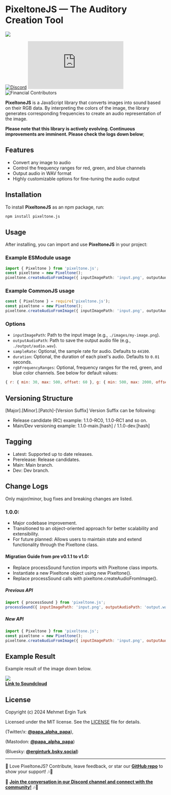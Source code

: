 # PixeltoneJS — The Auditory Creation Tool
![](https://i.imgur.com/VGH7kT4.png)



[![Discord](https://img.shields.io/discord/1311687163410255882?label=Discord&logo=discord)](https://discord.gg/t9DtvhHnRy) ![npm](https://img.shields.io/npm/v/pixeltone.js) ![Financial Contributors](https://img.shields.io/badge/financial%20contributors-0-yellow)

**PixeltoneJS** is a JavaScript library that converts images into sound based on their RGB data. By interpreting the colors of the image, the library generates corresponding frequencies to create an audio representation of the image.

**Please note that this library is actively evolving. Continuous improvements are imminent. Please check the logs down below**;

## Features
- Convert any image to audio
- Control the frequency ranges for red, green, and blue channels
- Output audio in WAV format
- Highly customizable options for fine-tuning the audio output

## Installation

To install **PixeltoneJS** as an npm package, run:
```bash
npm install pixeltone.js
```

## Usage

After installing, you can import and use **PixeltoneJS** in your project:


### Example ESModule usage
```typescript
import { Pixeltone } from 'pixeltone.js';
const pixeltone = new Pixeltone();
pixeltone.createAudioFromImage({ inputImagePath: 'input.png', outputAudioPath: 'output.wav' });
```

### Example CommonJS usage
```typescript
const { Pixeltone } = require('pixeltone.js');
const pixeltone = new Pixeltone();
pixeltone.createAudioFromImage({ inputImagePath: 'input.png', outputAudioPath: 'output.wav' });
```

### Options
- `inputImagePath`: Path to the input image (e.g., `./images/my-image.png`).
- `outputAudioPath`: Path to save the output audio file (e.g., `./output/audio.wav`).
- `sampleRate`: Optional, the sample rate for audio. Defaults to `44100`.
- `duration`: Optional, the duration of each pixel's audio. Defaults to `0.01` seconds.
- `rgbFrequencyRanges`: Optional, frequency ranges for the red, green, and blue color channels. See below for default values:

```javascript
{ r: { min: 30, max: 500, offset: 60 }, g: { min: 500, max: 2000, offset: 250 }, b: { min: 2000, max: 10000, offset: 1000 } }
```
## Versioning Structure
[Major].[Minor].[Patch]-[Version Suffix]
Version Suffix can be following: 
* Release candidate (RC) example: 1.1.0-RC0, 1.1.0-RC1 and so on.
* Main/Dev versioning example: 1.1.0-main.[hash] / 1.1.0-dev.[hash]

## Tagging
* Latest: Supported up to date releases.
* Prerelease: Release candidates.
* Main: Main branch.
* Dev: Dev branch.

## Change Logs
Only major/minor, bug fixes and breaking changes are listed. 

### 1.0.0: 
* Major codebase improvement. 
* Transitioned to an object-oriented approach for better scalability and extensibility.
* For future planned: Allows users to maintain state and extend functionality through the Pixeltone class.

####  Migration Guide from pre v0.1.1 to v1.0:
* Replace processSound function imports with Pixeltone class imports.
* Instantiate a new Pixeltone object using new Pixeltone().
* Replace processSound calls with pixeltone.createAudioFromImage().

##### Previous API 
```javascript
import { processSound } from 'pixeltone.js';
processSound({ inputImagePath: 'input.png', outputAudioPath: 'output.wav' });
```

##### New API 
```javascript
import { Pixeltone } from 'pixeltone.js';
const pixeltone = new Pixeltone();
pixeltone.createAudioFromImage({ inputImagePath: 'input.png', outputAudioPath: 'output.wav' });

```

## Example Result
Example result of the image down below.

 ![](https://i.imgur.com/dnNk5y4.jpeg)  
 [**Link to Soundcloud**](https://soundcloud.com/turk-m-ergin)
 



## License

Copyright (c) 2024 Mehmet Ergin Turk

Licensed under the MIT license. See the [LICENSE](LICENSE) file for details.

(Twitter/x:  [**@papa_alpha_papa**](https://x.com/papa_alpha_papa)),

(Mastodon:  [**@papa_alpha_papa**](https://mastodon.social/@papa_alpha_papa))

(Bluesky:  [**@erginturk.bsky.social**](https://bsky.app/profile/erginturk.bsky.social)) 

---


🌟 Love PixeltoneJS? Contribute, leave feedback, or star our [**GitHub repo**](https://github.com/RecursiveVoid/pixeltonejs) to show your support! 🎶🎨

📣  [**Join the conversation in our Discord channel and connect with the community!**](https://discord.gg/t9DtvhHnRy) 🎶🎨
 
